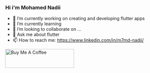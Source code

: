 ### Hi i'm Mohamed Nadii

- 🔭 I’m currently working on creating and developing flutter apps
- 🌱 I’m currently learning 
- 👯 I’m looking to collaborate on ...
- 💬 Ask me about flutter
- 📫 How to reach me: https://www.linkedin.com/in/m7md-nadii/


<a href="https://www.buymeacoffee.com/nadii7" target="_blank"><img src="https://cdn.buymeacoffee.com/buttons/v2/default-yellow.png" alt="Buy Me A Coffee" style="height: 60px !important;width: 217px !important;" ></a>
